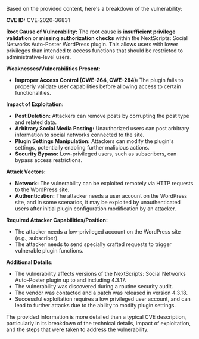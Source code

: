 Based on the provided content, here's a breakdown of the vulnerability:

**CVE ID:** CVE-2020-36831

**Root Cause of Vulnerability:**
The root cause is **insufficient privilege validation** or **missing authorization checks** within the NextScripts: Social Networks Auto-Poster WordPress plugin. This allows users with lower privileges than intended to access functions that should be restricted to administrative-level users.

**Weaknesses/Vulnerabilities Present:**
*   **Improper Access Control (CWE-264, CWE-284):** The plugin fails to properly validate user capabilities before allowing access to certain functionalities.

**Impact of Exploitation:**
*   **Post Deletion:** Attackers can remove posts by corrupting the post type and related data.
*   **Arbitrary Social Media Posting:** Unauthorized users can post arbitrary information to social networks connected to the site.
*  **Plugin Settings Manipulation:** Attackers can modify the plugin's settings, potentially enabling further malicious actions.
 *  **Security Bypass:** Low-privileged users, such as subscribers, can bypass access restrictions.

**Attack Vectors:**
*   **Network:** The vulnerability can be exploited remotely via HTTP requests to the WordPress site.
*   **Authentication:** The attacker needs a user account on the WordPress site, and in some scenarios, it may be exploited by unauthenticated users after initial plugin configuration modification by an attacker.

**Required Attacker Capabilities/Position:**
*   The attacker needs a low-privileged account on the WordPress site (e.g., subscriber).
*   The attacker needs to send specially crafted requests to trigger vulnerable plugin functions.

**Additional Details:**
*   The vulnerability affects versions of the NextScripts: Social Networks Auto-Poster plugin up to and including 4.3.17.
*   The vulnerability was discovered during a routine security audit.
*   The vendor was contacted and a patch was released in version 4.3.18.
*   Successful exploitation requires a low privileged user account, and can lead to further attacks due to the ability to modify plugin settings.

The provided information is more detailed than a typical CVE description, particularly in its breakdown of the technical details, impact of exploitation, and the steps that were taken to address the vulnerability.
